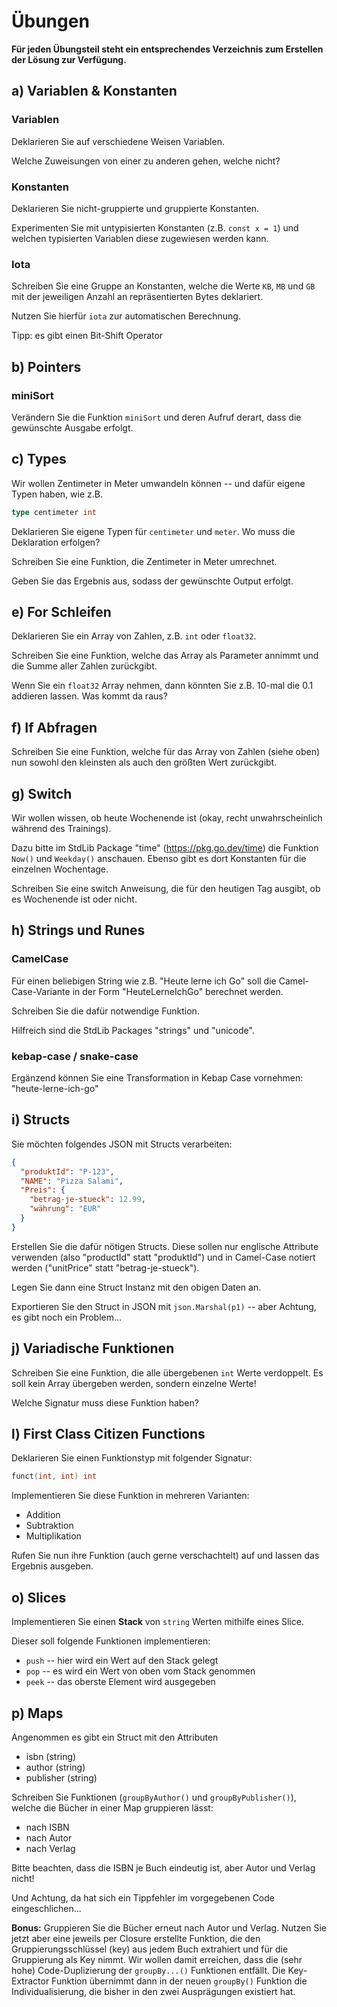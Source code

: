 # Übungen

**Für jeden Übungsteil steht ein entsprechendes Verzeichnis zum Erstellen der Lösung zur Verfügung.**

## a) Variablen & Konstanten

### Variablen

Deklarieren Sie auf verschiedene Weisen Variablen.

Welche Zuweisungen von einer zu anderen gehen, welche nicht?

### Konstanten

Deklarieren Sie nicht-gruppierte und gruppierte Konstanten.

Experimenten Sie mit untypisierten Konstanten (z.B. `const x = 1`) und welchen typisierten Variablen diese zugewiesen
werden kann.

### Iota

Schreiben Sie eine Gruppe an Konstanten, welche die Werte `KB`, `MB` und `GB` mit der jeweiligen Anzahl an
repräsentierten Bytes deklariert.

Nutzen Sie hierfür `iota` zur automatischen Berechnung.

Tipp: es gibt einen Bit-Shift Operator

## b) Pointers

### miniSort

Verändern Sie die Funktion `miniSort` und deren Aufruf derart, dass die gewünschte Ausgabe
erfolgt.

## c) Types

Wir wollen Zentimeter in Meter umwandeln können -- und dafür eigene Typen haben, wie z.B.

````go
type centimeter int
````

Deklarieren Sie eigene Typen für `centimeter` und `meter`. Wo muss die Deklaration erfolgen?

Schreiben Sie eine Funktion, die Zentimeter in Meter umrechnet.

Geben Sie das Ergebnis aus, sodass der gewünschte Output erfolgt.

## e) For Schleifen

Deklarieren Sie ein Array von Zahlen, z.B. `int` oder `float32`.

Schreiben Sie eine Funktion, welche das Array als Parameter annimmt und
die Summe aller Zahlen zurückgibt.

Wenn Sie ein `float32` Array nehmen, dann könnten Sie z.B. 10-mal die 0.1 addieren lassen. Was kommt da raus?

## f) If Abfragen

Schreiben Sie eine Funktion, welche für das Array von Zahlen (siehe oben)
nun sowohl den kleinsten als auch den größten Wert zurückgibt.

## g) Switch

Wir wollen wissen, ob heute Wochenende ist (okay, recht unwahrscheinlich während des Trainings).

Dazu bitte im StdLib Package "time" (https://pkg.go.dev/time) die Funktion `Now()` und `Weekday()` anschauen. Ebenso
gibt es dort Konstanten für die einzelnen Wochentage.

Schreiben Sie eine switch Anweisung, die für den heutigen Tag ausgibt, ob es Wochenende ist oder nicht.

## h) Strings und Runes

### CamelCase

Für einen beliebigen String wie z.B. "Heute lerne ich Go" soll die Camel-Case-Variante in der Form "HeuteLerneIchGo"
berechnet werden.

Schreiben Sie die dafür notwendige Funktion.

Hilfreich sind die StdLib Packages "strings" und "unicode".

### kebap-case / snake-case

Ergänzend können Sie eine Transformation in Kebap Case vornehmen: "heute-lerne-ich-go"

## i) Structs

Sie möchten folgendes JSON mit Structs verarbeiten:

````json
{
  "produktId": "P-123",
  "NAME": "Pizza Salami",
  "Preis": {
    "betrag-je-stueck": 12.99,
    "währung": "EUR"
  }
}
````

Erstellen Sie die dafür nötigen Structs. Diese sollen nur englische Attribute verwenden
(also "productId" statt "produktId") und in Camel-Case notiert werden ("unitPrice" statt "betrag-je-stueck").

Legen Sie dann eine Struct Instanz mit den obigen Daten an.

Exportieren Sie den Struct in JSON mit `json.Marshal(p1)` -- aber Achtung, es gibt noch ein Problem...

## j) Variadische Funktionen

Schreiben Sie eine Funktion, die alle übergebenen `int` Werte verdoppelt. Es soll kein Array übergeben werden,
sondern einzelne Werte!

Welche Signatur muss diese Funktion haben?

## l) First Class Citizen Functions

Deklarieren Sie einen Funktionstyp mit folgender Signatur:

````go
funct(int, int) int
````

Implementieren Sie diese Funktion in mehreren Varianten:

* Addition
* Subtraktion
* Multiplikation

Rufen Sie nun ihre Funktion (auch gerne verschachtelt) auf und lassen
das Ergebnis ausgeben.

## o) Slices

Implementieren Sie einen **Stack** von `string` Werten mithilfe eines Slice.

Dieser soll folgende Funktionen implementieren:

* `push` -- hier wird ein Wert auf den Stack gelegt
* `pop` -- es wird ein Wert von oben vom Stack genommen
* `peek` -- das oberste Element wird ausgegeben

## p) Maps

Angenommen es gibt ein Struct mit den Attributen

* isbn (string)
* author (string)
* publisher (string)

Schreiben Sie Funktionen (`groupByAuthor()` und `groupByPublisher()`), welche die Bücher in einer Map gruppieren lässt:

* nach ISBN
* nach Autor
* nach Verlag

Bitte beachten, dass die ISBN je Buch eindeutig ist, aber Autor und Verlag nicht!

Und Achtung, da hat sich ein Tippfehler im vorgegebenen Code eingeschlichen...

**Bonus:** Gruppieren Sie die Bücher erneut nach Autor und Verlag. Nutzen Sie jetzt aber eine jeweils per Closure
erstellte Funktion, die den Gruppierungsschlüssel (key) aus jedem Buch extrahiert und für die Gruppierung als Key nimmt.
Wir wollen damit erreichen, dass die (sehr hohe) Code-Duplizierung der `groupBy...()` Funktionen entfällt. Die
Key-Extractor Funktion übernimmt dann in der neuen `groupBy()` Funktion die Individualisierung, die bisher in den
zwei Ausprägungen existiert hat.
